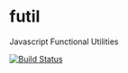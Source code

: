 futil
=====

Javascript Functional Utilities

[![Build Status](https://travis-ci.org/joaonuno/futil-js.png)](https://travis-ci.org/joaonuno/futil-js)